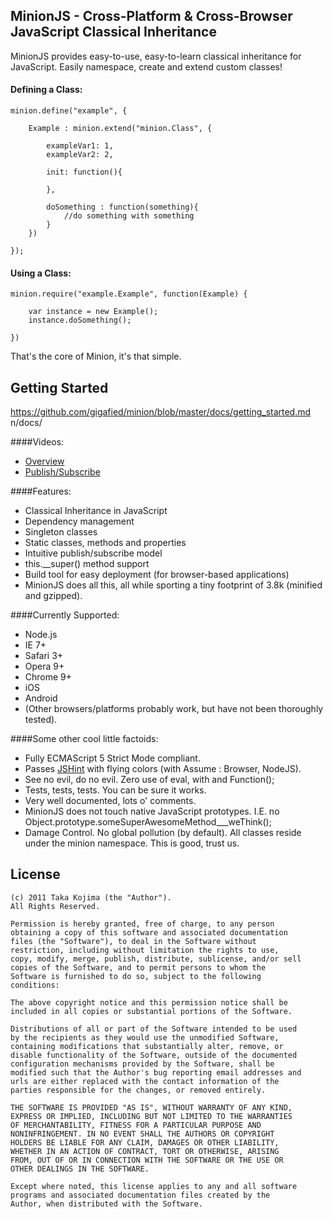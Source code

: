 ## MinionJS - Cross-Platform & Cross-Browser JavaScript Classical Inheritance

MinionJS provides easy-to-use, easy-to-learn classical inheritance for JavaScript. Easily namespace, create and extend custom classes!

#### Defining a Class:

	minion.define("example", {
	  
	    Example : minion.extend("minion.Class", {

	        exampleVar1: 1,
	        exampleVar2: 2,

  	        init: function(){
	      
	        },

	        doSomething : function(something){
	            //do something with something
	        }
	    })
	    
	});


#### Using a Class:


	minion.require("example.Example", function(Example) {
	
	    var instance = new Example();
	    instance.doSomething();
	  
	})


That's the core of Minion, it's that simple. 

## Getting Started

https://github.com/gigafied/minion/blob/master/docs/getting_started.md
n/docs/

####Videos:
- [Overview](http://www.screenr.com/wOas)
- [Publish/Subscribe](http://www.screenr.com/cJ5s)


####Features:

- Classical Inheritance in JavaScript
- Dependency management
- Singleton classes
- Static classes, methods and properties
- Intuitive publish/subscribe model
- this.__super() method support 
- Build tool for easy deployment (for browser-based applications)
- MinionJS does all this, all while sporting a tiny footprint of 3.8k (minified and gzipped).


####Currently Supported:

- Node.js
- IE 7+
- Safari 3+
- Opera 9+ 
- Chrome 9+
- iOS
- Android
- (Other browsers/platforms probably work, but have not been thoroughly tested).


####Some other cool little factoids:

- Fully ECMAScript 5 Strict Mode compliant.
- Passes [JSHint](http://www.jshint.com) with flying colors (with Assume : Browser, NodeJS).
- See no evil, do no evil. Zero use of eval, with and Function();
- Tests, tests, tests. You can be sure it works.
- Very well documented, lots o' comments.
- MinionJS does not touch native JavaScript prototypes. I.E. no Object.prototype.someSuperAwesomeMethod___weThink();
- Damage Control. No global pollution (by default). All classes reside under the minion namespace. This is good, trust us.

## License

	(c) 2011 Taka Kojima (the "Author").
	All Rights Reserved.

	Permission is hereby granted, free of charge, to any person
	obtaining a copy of this software and associated documentation
	files (the "Software"), to deal in the Software without
	restriction, including without limitation the rights to use,
	copy, modify, merge, publish, distribute, sublicense, and/or sell
	copies of the Software, and to permit persons to whom the
	Software is furnished to do so, subject to the following
	conditions:

	The above copyright notice and this permission notice shall be
	included in all copies or substantial portions of the Software.

	Distributions of all or part of the Software intended to be used
	by the recipients as they would use the unmodified Software,
	containing modifications that substantially alter, remove, or
	disable functionality of the Software, outside of the documented
	configuration mechanisms provided by the Software, shall be
	modified such that the Author's bug reporting email addresses and
	urls are either replaced with the contact information of the
	parties responsible for the changes, or removed entirely.

	THE SOFTWARE IS PROVIDED "AS IS", WITHOUT WARRANTY OF ANY KIND,
	EXPRESS OR IMPLIED, INCLUDING BUT NOT LIMITED TO THE WARRANTIES
	OF MERCHANTABILITY, FITNESS FOR A PARTICULAR PURPOSE AND
	NONINFRINGEMENT. IN NO EVENT SHALL THE AUTHORS OR COPYRIGHT
	HOLDERS BE LIABLE FOR ANY CLAIM, DAMAGES OR OTHER LIABILITY,
	WHETHER IN AN ACTION OF CONTRACT, TORT OR OTHERWISE, ARISING
	FROM, OUT OF OR IN CONNECTION WITH THE SOFTWARE OR THE USE OR
	OTHER DEALINGS IN THE SOFTWARE.

	Except where noted, this license applies to any and all software
	programs and associated documentation files created by the
	Author, when distributed with the Software.